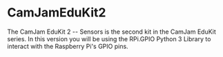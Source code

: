 # CamJamEduKit2
The CamJam EduKit 2 -- Sensors is the second kit in the CamJam EduKit series.  In this version you will be using the RPi.GPIO Python 3 Library to interact with the Raspberry Pi's GPIO pins.
